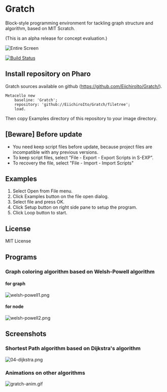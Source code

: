 # Gratch
Block-style programming environment for tackling graph structure and algorithm, based on MIT Scratch. 

(This is an alpha release for concept evaluation.)

![Entire Screen](https://raw.githubusercontent.com/EiichiroIto/Gratch/master/src/images/Gratch.png)

[![Build Status](https://travis-ci.com/EiichiroIto/Gratch.svg?branch=master)](https://travis-ci.com/EiichiroIto/Gratch)

## Install repository on Pharo
Gratch sources available on github (https://github.com/EiichiroIto/Gratch/).
```
Metacello new
    baseline: 'Gratch';
    repository: 'github://EiichiroIto/Gratch/filetree';
    load.
```

Then copy Examples directory of this repository to your image directory.

## [Beware] Before update
* You need keep script files before update, because project files are incompatible with any previous versions.
* To keep script files, select "File - Export - Export Scripts in S-EXP".
* To recovery the file, select "File - Import - Import Scripts"

## Examples
1. Select Open from File menu.
2. Click Examples button on the file open dialog.
3. Select file and press OK.
4. Click Setup button on right side pane to setup the program.
5. Click Loop button to start.

## License
MIT License

## Programs
### Graph coloring algorithm based on Welsh-Powell algorithm
#### for graph
![welsh-powell1.png](https://raw.githubusercontent.com/EiichiroIto/Gratch/master/src/images/welsh-powell1.png)
#### for node
![welsh-powell2.png](https://raw.githubusercontent.com/EiichiroIto/Gratch/master/src/images/welsh-powell2.png)

## Screenshots
### Shortest Path algorithm based on Dijkstra's algorithm
![04-dijkstra.png](https://raw.githubusercontent.com/EiichiroIto/Gratch/master/src/images/04-dijkstra.png)

### Animations on other algorithms
![gratch-anim.gif](https://raw.githubusercontent.com/EiichiroIto/Gratch/master/src/images/gratch-anim.gif)
